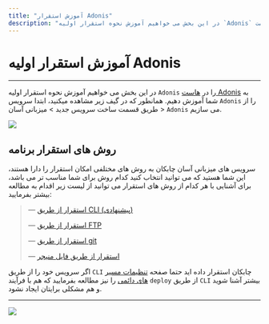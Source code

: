 ```yaml
---
title: "آموزش استقرار Adonis"
description: "در این بخش می خواهیم آموزش نحوه استقرار اولیه `Adonis` را در هاست Adonis به شما آموزش دهیم." 
---
```


# آموزش استقرار اولیه Adonis
---

در این بخش می خواهیم آموزش نحوه استقرار اولیه `Adonis` را در [هاست Adonis](https://chabokan.net/services/adonis/) به شما آموزش دهیم.
همانطور که در گیف زیر مشاهده میکنید، ابتدا سرویس `Adonis` را از طریق قسمت ساخت سرویس جدید > میزبانی آسان > `Adonis` می سازیم.

![](https://s1.chabokan.net/docs/gifs/adonis-install.gif)

## روش های استقرار برنامه

سرویس های میزبانی آسان چابکان به روش های مختلفی امکان استقرار را دارا هستند، این شما هستید که می توانید انتخاب کنید کدام روش برای شما مناسب تر می باشد، برای آشنایی با هر کدام از روش های استقرار می توانید از لیست زیر اقدام به مطالعه بیشتر بفرمایید:

> —  [استقرار از طریق CLI (پیشنهادی)](https://docs.chabokan.net/deploy/cli)
>
> —  [استقرار از طریق FTP](https://docs.chabokan.net/deploy/ftp/)
>
> —  [استقرار از طریق git](https://docs.chabokan.net/deploy/git/)
>
> —  [استقرار از طریق فایل منیجر](https://docs.chabokan.net/deploy/file-manager/)

اگر سرویس خود را از طریق `CLI` چابکان استقرار داده اید حتما صفحه [تنظیمات مسیر های دائمی](https://docs.chabokan.net/features/permanent-path/) را نیز مطالعه بفرمایید که هم با فرآیند `deploy` از طریق `CLI` بیشتر آشنا شوید و هم مشکلی برایتان ایجاد نشود.

---
<a href="https://hub.chabokan.net/fa/services/create/adonis" ><img src="https://s1.chabokan.net/docs/images/adonis-banner.png" /></a>